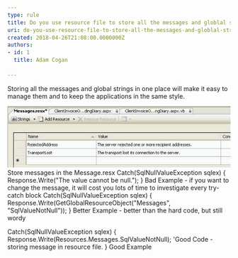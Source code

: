 ```yaml
---
type: rule
title: Do you use resource file to store all the messages and globlal strings?
uri: do-you-use-resource-file-to-store-all-the-messages-and-globlal-strings
created: 2018-04-26T21:08:00.0000000Z
authors:
- id: 1
  title: Adam Cogan

---
```


Storing all the messages and global strings in one place will make it easy to manage them and to keep the applications in the same style.

 
![](Code_StoreMessage.jpg) Store messages in the Message.resx
Catch(SqlNullValueException sqlex)
{
Response.Write("The value cannot be null.");
}
Bad Example - if you want to change the message, it will cost you lots of time to investigate every try-catch block
Catch(SqlNullValueException sqlex)
{
Response.Write(GetGlobalResourceObject("Messages", "SqlValueNotNull"));
}
Better Example - better than the hard code, but still wordy

Catch(SqlNullValueException sqlex)
{
Response.Write(Resources.Messages.SqlValueNotNull); 'Good Code - storing message in resource file. 
}
Good Example

